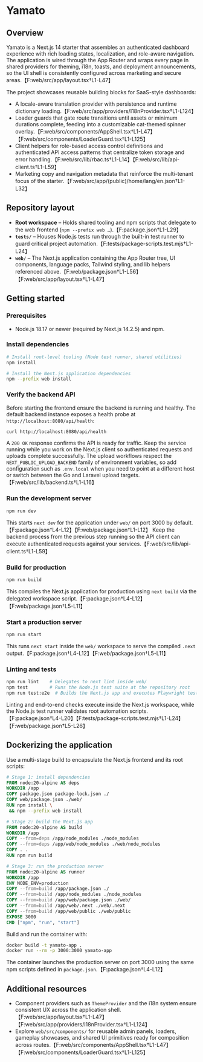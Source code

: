 # Yamato

## Overview
Yamato is a Next.js 14 starter that assembles an authenticated dashboard experience with rich loading states, localization, and role-aware navigation. The application is wired through the App Router and wraps every page in shared providers for theming, i18n, toasts, and deployment announcements, so the UI shell is consistently configured across marketing and secure areas.【F:web/src/app/layout.tsx†L1-L47】

The project showcases reusable building blocks for SaaS-style dashboards:

- A locale-aware translation provider with persistence and runtime dictionary loading.【F:web/src/app/providers/I18nProvider.tsx†L1-L124】
- Loader guards that gate route transitions until assets or minimum durations complete, feeding into a customizable cat-themed spinner overlay.【F:web/src/components/AppShell.tsx†L1-L47】【F:web/src/components/LoaderGuard.tsx†L1-L125】
- Client helpers for role-based access control definitions and authenticated API access patterns that centralize token storage and error handling.【F:web/src/lib/rbac.ts†L1-L14】【F:web/src/lib/api-client.ts†L1-L59】
- Marketing copy and navigation metadata that reinforce the multi-tenant focus of the starter.【F:web/src/app/(public)/home/lang/en.json†L1-L32】

## Repository layout
- **Root workspace** – Holds shared tooling and npm scripts that delegate to the web frontend (`npm --prefix web …`).【F:package.json†L1-L29】
- **`tests/`** – Houses Node.js tests run through the built-in test runner to guard critical project automation.【F:tests/package-scripts.test.mjs†L1-L24】
- **`web/`** – The Next.js application containing the App Router tree, UI components, language packs, Tailwind styling, and lib helpers referenced above.【F:web/package.json†L1-L56】【F:web/src/app/layout.tsx†L1-L47】

## Getting started

### Prerequisites
- Node.js 18.17 or newer (required by Next.js 14.2.5) and npm.

### Install dependencies
```bash
# Install root-level tooling (Node test runner, shared utilities)
npm install

# Install the Next.js application dependencies
npm --prefix web install
```

### Verify the backend API
Before starting the frontend ensure the backend is running and healthy. The default backend instance
exposes a health probe at `http://localhost:8080/api/health`:

```bash
curl http://localhost:8080/api/health
```

A `200 OK` response confirms the API is ready for traffic. Keep the service running while you work
on the Next.js client so authenticated requests and uploads complete successfully. The upload
workflows respect the `NEXT_PUBLIC_UPLOAD_BACKEND` family of environment variables, so add
configuration such as `.env.local` when you need to point at a different host or switch between the
Go and Laravel upload targets.【F:web/src/lib/backend.ts†L1-L16】

### Run the development server
```bash
npm run dev
```
This starts `next dev` for the application under `web/` on port 3000 by default.【F:package.json†L4-L12】【F:web/package.json†L1-L12】
Keep the backend process from the previous step running so the API client can execute authenticated
requests against your services.【F:web/src/lib/api-client.ts†L1-L59】

### Build for production
```bash
npm run build
```
This compiles the Next.js application for production using `next build` via the delegated workspace script.【F:package.json†L4-L12】【F:web/package.json†L5-L11】

### Start a production server
```bash
npm run start
```
This runs `next start` inside the `web/` workspace to serve the compiled `.next` output.【F:package.json†L4-L12】【F:web/package.json†L5-L11】

### Linting and tests
```bash
npm run lint    # Delegates to next lint inside web/
npm test        # Runs the Node.js test suite at the repository root
npm run test:e2e  # Builds the Next.js app and executes Playwright tests
```
Linting and end-to-end checks execute inside the Next.js workspace, while the Node.js test runner validates root automation scripts.【F:package.json†L4-L20】【F:tests/package-scripts.test.mjs†L1-L24】【F:web/package.json†L5-L26】

## Dockerizing the application
Use a multi-stage build to encapsulate the Next.js frontend and its root scripts:

```dockerfile
# Stage 1: install dependencies
FROM node:20-alpine AS deps
WORKDIR /app
COPY package.json package-lock.json ./
COPY web/package.json ./web/
RUN npm install \
 && npm --prefix web install

# Stage 2: build the Next.js app
FROM node:20-alpine AS build
WORKDIR /app
COPY --from=deps /app/node_modules ./node_modules
COPY --from=deps /app/web/node_modules ./web/node_modules
COPY . .
RUN npm run build

# Stage 3: run the production server
FROM node:20-alpine AS runner
WORKDIR /app
ENV NODE_ENV=production
COPY --from=build /app/package.json ./
COPY --from=build /app/node_modules ./node_modules
COPY --from=build /app/web/package.json ./web/
COPY --from=build /app/web/.next ./web/.next
COPY --from=build /app/web/public ./web/public
EXPOSE 3000
CMD ["npm", "run", "start"]
```

Build and run the container with:
```bash
docker build -t yamato-app .
docker run --rm -p 3000:3000 yamato-app
```
The container launches the production server on port 3000 using the same npm scripts defined in `package.json`.【F:package.json†L4-L12】

## Additional resources
- Component providers such as `ThemeProvider` and the i18n system ensure consistent UX across the application shell.【F:web/src/app/layout.tsx†L1-L47】【F:web/src/app/providers/I18nProvider.tsx†L1-L124】
- Explore `web/src/components/` for reusable admin panels, loaders, gameplay showcases, and shared UI primitives ready for composition across routes.【F:web/src/components/AppShell.tsx†L1-L47】【F:web/src/components/LoaderGuard.tsx†L1-L125】
